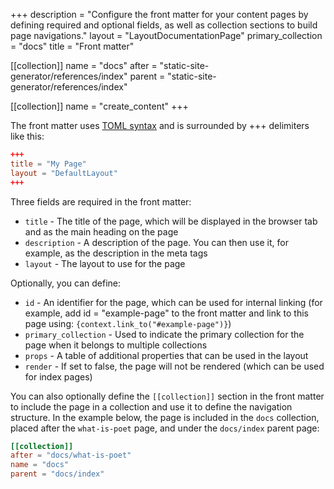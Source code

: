 +++
description = "Configure the front matter for your content pages by defining required and optional fields, as well as collection sections to build page navigations."
layout = "LayoutDocumentationPage"
primary_collection = "docs"
title = "Front matter"

[[collection]]
name = "docs"
after = "static-site-generator/references/index"
parent = "static-site-generator/references/index"

[[collection]]
name = "create_content"
+++

The front matter uses [TOML syntax](https://toml.io/) and is surrounded by +++ delimiters like this:

```toml
+++
title = "My Page"
layout = "DefaultLayout"
+++
```

Three fields are required in the front matter:

- `title` - The title of the page, which will be displayed in the browser tab and as the main heading on the page
- `description` - A description of the page. You can then use it, for example, as the description in the meta tags
- `layout` - The layout to use for the page

Optionally, you can define:

- `id` - An identifier for the page, which can be used for internal linking (for example, add id = "example-page" to the front matter and link to this page using: `{context.link_to("#example-page")}`)
- `primary_collection` - Used to indicate the primary collection for the page when it belongs to multiple collections
- `props` - A table of additional properties that can be used in the layout
- `render` - If set to false, the page will not be rendered (which can be used for index pages)

You can also optionally define the `[[collection]]` section in the front matter to include the page in a collection and use it to define the navigation structure. In the example below, the page is included in the `docs` collection, placed after the `what-is-poet` page, and under the `docs/index` parent page:

```toml
[[collection]]
after = "docs/what-is-poet"
name = "docs"
parent = "docs/index"
```
